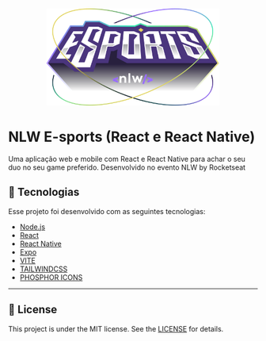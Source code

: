 <h1 align="center">
    <img alt="NLW-eSports" title="#NLW-eSports" src="readme/logo-nlw-esports.svg" width="350px" />
</h1>

# NLW E-sports (React e React Native)
 Uma aplicação web e mobile com React e React Native para achar o seu duo no seu game preferido.
 Desenvolvido no evento NLW by Rocketseat

 ## :rocket: Tecnologias

Esse projeto foi desenvolvido com as seguintes tecnologias:

- [Node.js](https://nodejs.org/en/) 
- [React](https://reactjs.org)
- [React Native](https://facebook.github.io/react-native/)
- [Expo](https://expo.io/)
- [VITE](https://vitejs.dev/)
- [TAILWINDCSS](https://tailwindcss.com/)
- [PHOSPHOR ICONS](https://phosphoricons.com/)

---

## :memo: License

This project is under the MIT license. See the [LICENSE](LICENSE) for details.
